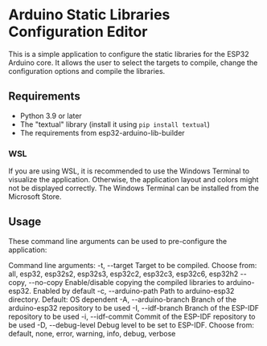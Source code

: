 # Arduino Static Libraries Configuration Editor

This is a simple application to configure the static libraries for the ESP32 Arduino core.
It allows the user to select the targets to compile, change the configuration options and compile the libraries.

## Requirements
  - Python 3.9 or later
  - The "textual" library (install it using `pip install textual`)
  - The requirements from esp32-arduino-lib-builder

### WSL
If you are using WSL, it is recommended to use the Windows Terminal to visualize the application. Otherwise, the application layout and colors might not be displayed correctly.
The Windows Terminal can be installed from the Microsoft Store.

## Usage

These command line arguments can be used to pre-configure the application:

Command line arguments:
    -t, --target <target>          Target to be compiled. Choose from: all, esp32, esp32s2, esp32s3, esp32c2, esp32c3, esp32c6, esp32h2
    --copy, --no-copy              Enable/disable copying the compiled libraries to arduino-esp32. Enabled by default
    -c, --arduino-path <path>      Path to arduino-esp32 directory. Default: OS dependent
    -A, --arduino-branch <branch>  Branch of the arduino-esp32 repository to be used
    -I, --idf-branch <branch>      Branch of the ESP-IDF repository to be used
    -i, --idf-commit <commit>      Commit of the ESP-IDF repository to be used
    -D, --debug-level <level>      Debug level to be set to ESP-IDF. Choose from: default, none, error, warning, info, debug, verbose
